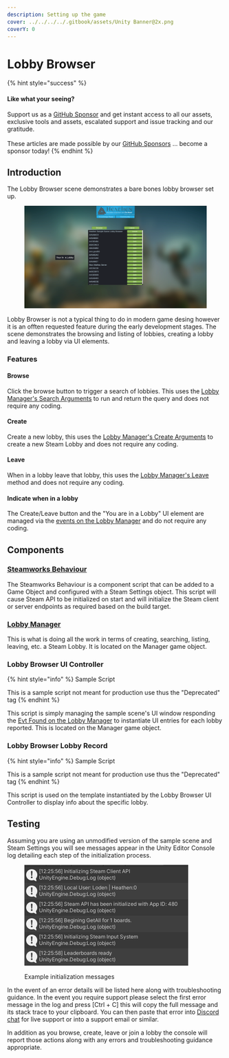 ```yaml
---
description: Setting up the game
cover: ../../../../.gitbook/assets/Unity Banner@2x.png
coverY: 0
---
```


# Lobby Browser

{% hint style="success" %}
#### Like what your seeing?

Support us as a [GitHub Sponsor](../../../../become-a-sponsor/) and get instant access to all our assets, exclusive tools and assets, escalated support and issue tracking and our gratitude.\
\
These articles are made possible by our [GitHub Sponsors](../../../../become-a-sponsor/) ... become a sponsor today!
{% endhint %}

## Introduction

The Lobby Browser scene demonstrates a bare bones lobby browser set up.

<figure><img src="../../../../.gitbook/assets/image (17) (2).png" alt=""><figcaption></figcaption></figure>

Lobby Browser is not a typical thing to do in modern game desing however it is an offten requested feature during the early development stages. The scene demonstrates the browsing and listing of lobbies, creating a lobby and leaving a lobby via UI elements.

### Features

#### Browse

Click the browse button to trigger a search of lobbies. This uses the [Lobby Manager's Search Arguments](../../ui-components/lobby-manager.md#searcharguments) to run and return the query and does not require any coding.

#### Create

Create a new lobby, this uses the [Lobby Manager's Create Arguments](../../ui-components/lobby-manager.md#createarguments) to create a new Steam Lobby and does not require any coding.

#### Leave

When in a lobby leave that lobby, this uses the [Lobby Manager's Leave](../../ui-components/lobby-manager.md#leave) method and does not require any coding.

#### Indicate when in a lobby

The Create/Leave button and the "You are in a Lobby" UI element are managed via the [events on the Lobby Manager](../../ui-components/lobby-manager.md#events) and do not require any coding.

## Components

### [Steamworks Behaviour](../../components/steamworks-behaviour.md)

The Steamworks Behaviour is a component script that can be added to a Game Object and configured with a Steam Settings object. This script will cause Steam API to be initialized on start and will initialize the Steam client or server endpoints as required based on the build target.

### [Lobby Manager](../../ui-components/lobby-manager.md)

This is what is doing all the work in terms of creating, searching, listing, leaving, etc. a Steam Lobby. It is located on the Manager game object.

### Lobby Browser UI Controller

{% hint style="info" %}
Sample Script

This is a sample script not meant for production use thus the "Deprecated" tag
{% endhint %}

This script is simply managing the sample scene's UI window responding the [Evt Found on the Lobby Manager](../../ui-components/lobby-manager.md#evtfound) to instantiate UI entries for each lobby reported. This is located on the Manager game object.

### Lobby Browser Lobby Record

{% hint style="info" %}
Sample Script

This is a sample script not meant for production use thus the "Deprecated" tag
{% endhint %}

This script is used on the template instantiated by the Lobby Browser UI Controller to display info about the specific lobby.

## Testing

Assuming you are using an unmodified version of the sample scene and Steam Settings you will see messages appear in the Unity Editor Console log detailing each step of the initialization process.

<figure><img src="../../../../.gitbook/assets/image (15) (1) (3).png" alt=""><figcaption><p>Example initialization messages</p></figcaption></figure>

In the event of an error details will be listed here along with troubleshooting guidance. In the event you require support please select the first error message in the log and press \[Ctrl + C] this will copy the full message and its stack trace to your clipboard. You can then paste that error into [Discord chat](https://discord.gg/eVVgM36) for live support or into a support email or similar.

In addition as you browse, create, leave or join a lobby the console will report those actions along with any errors and troubleshooting guidance appropriate.
